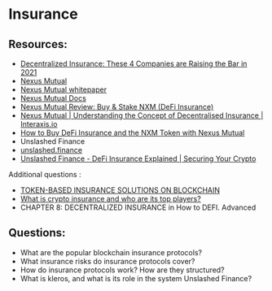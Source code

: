 # Insurance

## Resources:

* [Decentralized Insurance: These 4 Companies are Raising the Bar in 2021](https://hackernoon.com/decentralized-insurance-these-4-companies-are-raising-the-bar-in-2021-oxk35eo)
* [Nexus Mutual](https://www.youtube.com/watch?v=8ljNoV2IhGE)
* [Nexus Mutual whitepaper](https://nexusmutual.io/assets/docs/nmx_white_paperv2_3.pdf)
* [Nexus Mutual Docs](https://nexusmutual.gitbook.io/docs/users/understanding-nexus-mutual)
* [Nexus Mutual Review: Buy & Stake NXM (DeFi Insurance)](https://www.youtube.com/watch?v=sl0P3-lI_AI)
* [Nexus Mutual | Understanding the Concept of Decentralised Insurance | Interaxis.io](https://www.youtube.com/watch?v=8ljNoV2IhGE)
* [How to Buy DeFi Insurance and the NXM Token with Nexus Mutual](https://www.youtube.com/watch?v=rnzInsKPLR0)
* Unslashed Finance
* [unslashed.finance](https://unslashed.finance/)
* [Unslashed Finance - DeFi Insurance Explained | Securing Your Crypto](https://www.youtube.com/watch?v=eHrN46pQGrk)

Additional questions :
* [TOKEN-BASED INSURANCE SOLUTIONS ON BLOCKCHAIN](https://arxiv.org/pdf/2109.07902.pdf)
* [What is crypto insurance and who are its top players?](https://www.techinasia.com/crypto-insurance-top-players)
* CHAPTER 8: DECENTRALIZED INSURANCE in How to DEFI. Advanced

## Questions: 

* What are the popular blockchain insurance protocols? 
* What insurance risks do insurance protocols cover?
* How do insurance protocols work? How are they structured? 
* What is kleros, and what is its role in the system Unslashed Finance?
